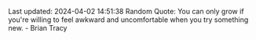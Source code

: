 Last updated: 2024-04-02 14:51:38
Random Quote: You can only grow if you're willing to feel awkward and uncomfortable when you try something new. - Brian Tracy